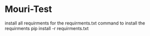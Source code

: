 # Mouri-Test
install all requirments for the requirments.txt
command to install the requirments
pip install -r requirments.txt
